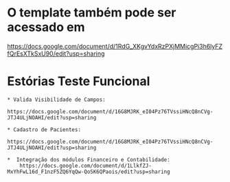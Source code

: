 # O template também pode ser acessado em 

https://docs.google.com/document/d/1RdG_XKgvYdxRzPXjMMicgPi3h6lyFZfQrEsXTkSxU90/edit?usp=sharing

# Estórias Teste Funcional

    * Valida Visibilidade de Campos: 
        https://docs.google.com/document/d/16G8MJRK_eI04Pz76TVssiHNcQ8nCVg-JTJ4ULjNOAHI/edit?usp=sharing
    
    * Cadastro de Pacientes: 
        https://docs.google.com/document/d/16G8MJRK_eI04Pz76TVssiHNcQ8nCVg-JTJ4ULjNOAHI/edit?usp=sharing

    *  Integração dos módulos Financeiro e Contabilidade: 
        https://docs.google.com/document/d/1LlkfZJ-MxYhFwL16d_F1nzF5ZQ6YqQw-QoSK6QPaois/edit?usp=sharing


